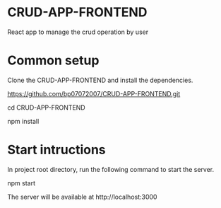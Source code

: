 # CRUD-APP-FRONTEND
React app to manage the crud operation by user

# Common setup

Clone the CRUD-APP-FRONTEND and install the dependencies.

https://github.com/bp07072007/CRUD-APP-FRONTEND.git

cd CRUD-APP-FRONTEND

npm install
# Start intructions

In project root directory, run the following command to start the server.

npm start

The server will be available at http://localhost:3000
